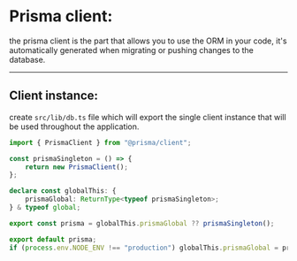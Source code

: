 # Prisma client:

the prisma client is the part that allows you to use the ORM in your code, it's automatically generated when migrating or pushing changes to the database.

---

## Client instance:

create `src/lib/db.ts` file which will export the single client instance that will be used throughout the application.

```typescript
import { PrismaClient } from "@prisma/client";

const prismaSingleton = () => {
	return new PrismaClient();
};

declare const globalThis: {
	prismaGlobal: ReturnType<typeof prismaSingleton>;
} & typeof global;

export const prisma = globalThis.prismaGlobal ?? prismaSingleton();

export default prisma;
if (process.env.NODE_ENV !== "production") globalThis.prismaGlobal = prisma;

```
